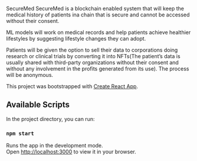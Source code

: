 SecureMed
SecureMed is a blockchain enabled system that will keep the medical history of patients ina chain that is secure and cannot be accessed without their consent.

ML models will work on medical records and help patients achieve healthier lifestyles by suggesting lifestyle changes they can adopt.  

Patients will be given the option to sell their data to corporations doing research or clinical trials by converting it into NFTs(The patient’s data is usually shared with third-party organizations without their consent and without any involvement in the profits generated from its use). The process will be anonymous.

This project was bootstrapped with [Create React App](https://github.com/facebook/create-react-app).

## Available Scripts

In the project directory, you can run:

### `npm start`

Runs the app in the development mode.\
Open [http://localhost:3000](http://localhost:3000) to view it in your browser.

